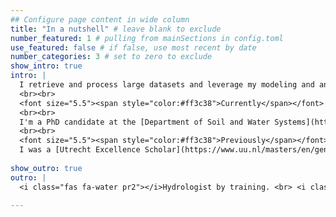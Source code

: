 ```yaml
---
## Configure page content in wide column
title: "In a nutshell" # leave blank to exclude
number_featured: 1 # pulling from mainSections in config.toml
use_featured: false # if false, use most recent by date
number_categories: 3 # set to zero to exclude
show_intro: true
intro: |
  I retrieve and process large datasets and leverage my modeling and analytical skills to generate insights from complex environmental datasets to inform sustainable strategies for addressing climate risks. 
  <br><br>
  <font size="5.5"><span style="color:#ff3c38">Currently</span></font>
  <br><br>
  I'm a PhD candidate at the [Department of Soil and Water Systems](https://www.uidaho.edu/cals/soil-and-water-systems/) at the [University of Idaho](https://www.uidaho.edu/). As a part of [Dr. Erin Brooks'](https://www.uidaho.edu/cals/soil-and-water-systems/our-people/erin-brooks) research group my research revolves at the interface of water quality, watershed management and hydrologic modelling. My focus within the working group is to improve the understanding of the implications of various land management strategies on water quality by employing models and large datasets. Here, I also build data-driven tools to inform strategies targeted at addressing climate risks and supporting environmental management-related decision-making. 
  <br><br>
  <font size="5.5"><span style="color:#ff3c38">Previously</span></font><br><br>
  I was a [Utrecht Excellence Scholar](https://www.uu.nl/masters/en/general-information/international-students/financial-matters/grants-and-scholarships/utrecht-excellence-scholarships) at the [Utrecht University](https://www.uu.nl/en) in the Netherlands. There I employed the next generation global hydrology and water resources model (PCR-GLOBWB) along with various remote sensing products to derive water management insights in some of the most water stressed regions of the world.
  
show_outro: true
outro: |
  <i class="fas fa-water pr2"></i>Hydrologist by training. <br> <i class="fas fa-lightbulb pr2"></i>Curious about all intersections of water, data and society.
  
---
```



